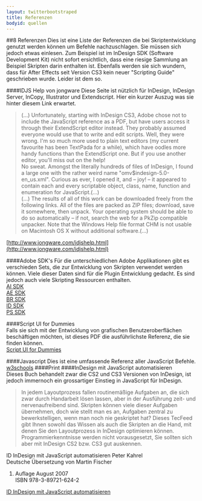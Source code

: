 ```yaml
---
layout: twitterbootstraped
title: Referenzen
bodyid: quellen
---
```

<a name="34">
##</a>8 Referenzen
Dies ist eine Liste der Referenzen die bei Skriptentwicklung genutzt werden können um Befehle nachzuschlagen. Sie müssen sich jedoch etwas einlesen. Zum Beispiel ist im InDesign SDK (Software Development Kit) nicht sofort ersichtlich, dass eine riesige Sammlung an Beispiel Skripten darin enthalten ist. Ebenfalls werden sie sich wundern, dass für After Effects seit Version CS3 kein neuer "Scripting Guide" geschrieben wurde. Leider ist dem so.   

####IDJS Help von jongware
Diese Seite ist nützlich für InDesign, InDesign Server, InCopy, Illustrator und Extendscript. Hier ein kurzer Auszug was sie hinter diesem Link erwartet.
> (…) Unfortunately, starting with InDesign CS3, Adobe chose not to include the JavaScript reference as a PDF, but have users access it through their ExtendScript editor instead. They probably assumed everyone would use that to write and edit scripts. Well, they were wrong. I'm so much more used to plain text editors (my current favourite has been TextPada for a while), which have oodles more handy functions than the ExtendScript one. But if you use another editor, you'll miss out on the help!  
> No sweat. Amongst the literally hundreds of files of InDesign, I found a large one with the rather weird name "omv$indesign-5.0-en_us.xml". Curious as ever, I opened it, and – joy! – it appeared to contain each and every scriptable object, class, name, function and enumeration for JavaScript.(…)  
> (…) The results of all of this work can be downloaded freely from the following links. All of the files are packed as ZIP files; download, save it somewhere, then unpack. Your operating system should be able to do so automatically – if not, search the web for a PkZip compatible unpacker.
Note that the Windows Help file format CHM is not usable on Macintosh OS X without additional software.(…)  

[http://www.jongware.com/idjshelp.html](http://www.jongware.com/idjshelp.html)

####Adobe SDK's
Für die unterschiedlichen Adobe Applikationen gibt es verschieden Sets, die zur Entwicklung von Skripten verwendet werden können. Viele dieser Daten sind für die Plugin Entwicklung gedacht. Es sind jedoch auch viele Skripting Ressourcen enthalten.  
[AI SDK](http://www.adobe.com/devnet/illustrator/sdk.html)  
[AE SDK](http://www.adobe.com/devnet/aftereffects.html)  
[BR SDK](http://www.adobe.com/devnet/bridge.html)  
[ID SDK](http://www.adobe.com/devnet/indesign.html)  
[PS SDK](http://www.adobe.com/devnet/photoshop.html)  

####Script UI for Dummies  
Falls sie sich mit der Entwicklung von grafischen Benutzeroberflächen beschäftigen möchten, ist dieses PDF die ausführlichste Referenz, die sie finden können.  
[Script UI for Dummies](http://www.kahrel.plus.com/indesign/scriptui.html)

####Javascript
Dies ist eine umfassende Referenz aller JavaScript Befehle.  
[w3schools](http://www.w3schools.com/js/)
####Print
####InDesign mit JavaScript automatisieren  
Dieses Buch behandelt zwar die CS2 und CS3 Versionen von InDesign, ist jedoch immernoch ein grossartiger Einstieg in JavaScript für InDesign.
> In jedem Layoutprozess fallen routinemäßige Aufgaben an, die sich zwar durch Handarbeit lösen lassen, aber in der Ausführung zeit- und nervenaufreibend sind. Skripten können viele dieser Aufgaben übernehmen, doch wie stellt man es an, Aufgaben zentral zu bewerkstelligen, wenn man noch nie geskriptet hat? Dieses TecFeed gibt Ihnen sowohl das Wissen als auch die Skripten an die Hand, mit denen Sie den Layoutprozess in InDesign optimieren können. Programmierkenntnisse werden nicht vorausgesetzt, Sie sollten sich aber mit InDesign CS2 bzw. CS3 gut auskennen.  

ID InDesign mit JavaScript automatisieren Peter Kahrel  
Deutsche Übersetzung von Martin Fischer  
1. Auflage August 2007  
ISBN 978-3-89721-624-2  

[ID InDesign mit JavaScript automatisieren](http://www.oreilly.de/catalog/pdf_indesignjsger/index.html)